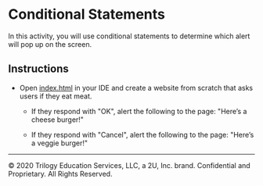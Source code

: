 # Conditional Statements

In this activity, you will use conditional statements to determine which alert will pop up on the screen.

## Instructions

* Open [index.html](Unsolved/index.html) in your IDE and create a website from scratch that asks users if they eat meat.

  * If they respond with "OK", alert the following to the page: "Here’s a cheese burger!"

  * If they respond with "Cancel", alert the following to the page: "Here’s a veggie burger!"

---
© 2020 Trilogy Education Services, LLC, a 2U, Inc. brand. Confidential and Proprietary. All Rights Reserved.